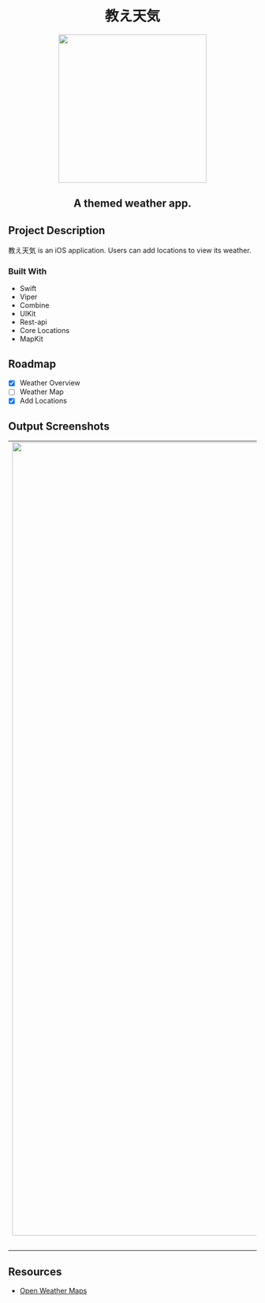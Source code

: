 <h1 align="center">教え天気</h1>
<div align="center">
  <img src="https://user-images.githubusercontent.com/79986407/144927753-a8ac60de-0013-4001-97cb-8ba5a4cc9221.png" width="300">
</div>
<h2 align="center">A themed weather app.</h2>



## Project Description
教え天気 is an iOS application. Users can add locations to view its weather.

### Built With
* Swift 
* Viper
* Combine
* UIKit
* Rest-api
* Core Locations
* MapKit

<!-- ROADMAP -->
## Roadmap

- [x] Weather Overview
- [ ] Weather Map
- [x] Add Locations

## Output Screenshots
| | | |
|:-------------------------:|:-------------------------:|:-------------------------:|
|<img width="1604" alt="screen shot 2017-08-07 at 12 18 15 pm" src="https://user-images.githubusercontent.com/79986407/144928116-46014322-e775-42b2-ad26-728bb461b9c0.png">  |<img width="1604" alt="screen shot 2017-08-07 at 12 18 15 pm" src="https://user-images.githubusercontent.com/79986407/144928144-bc887f4a-7875-4bf5-b9d6-85eb4e615110.png"> |<img width="1604" alt="screen shot 2017-08-07 at 12 18 15 pm" src="https://user-images.githubusercontent.com/79986407/144928155-f07d7372-0305-4728-b98f-700e57ced490.png">|
|Weather Overview|Locations List|Adding Location|


## Resources

*   [Open Weather Maps](https://openweathermap.org/api/one-call-api)
